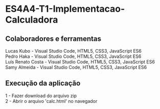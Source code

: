 # ES4A4-T1-Implementacao-Calculadora
## Colaboradores e ferramentas
Lucas Kubo - Visual Studio Code, HTML5, CSS3, JavaScript ES6 <br>
Pedro Haka - Visual Studio Code, HTML5, CSS3, JavaScript ES6<br>
Luís Renato Costa - Visual Studio Code, HTML5, CSS3, JavaScript ES6 <br>
Samy Almeida - Visual Studio Code, HTML5, CSS3, JavaScript ES6 <br>

## Execução da aplicação
1 - Fazer download do arquivo zip <br>
2 - Abrir o arquivo 'calc.html' no navegador <br>
